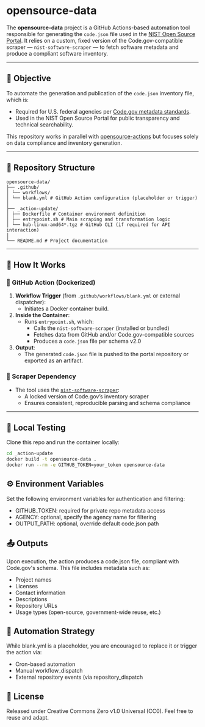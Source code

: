 # opensource-data

The **opensource-data** project is a GitHub Actions-based automation tool responsible for generating the `code.json` file used in the [NIST Open Source Portal](https://github.com/usnistgov/opensource). It relies on a custom, fixed version of the Code.gov-compatible scraper — `nist-software-scraper` — to fetch software metadata and produce a compliant software inventory.

---

## 🎯 Objective

To automate the generation and publication of the `code.json` inventory file, which is:

- Required for U.S. federal agencies per [Code.gov metadata standards](https://code.gov/about/compliance/inventory-code).
- Used in the NIST Open Source Portal for public transparency and technical searchability.

This repository works in parallel with [opensource-actions](https://github.com/usnistgov/opensource-actions) but focuses solely on data compliance and inventory generation.

---

## 🧱 Repository Structure
```plaintext
opensource-data/
├── .github/
│ └── workflows/
│ └── blank.yml # GitHub Action configuration (placeholder or trigger)
│
├── _action-update/
│ ├── Dockerfile # Container environment definition
│ ├── entrypoint.sh # Main scraping and transformation logic
│ └── hub-linux-amd64*.tgz # GitHub CLI (if required for API interaction)
│
└── README.md # Project documentation
```


---

## 🔁 How It Works

### 🔨 GitHub Action (Dockerized)

1. **Workflow Trigger** (from `.github/workflows/blank.yml` or external dispatcher):
   - Initiates a Docker container build.
2. **Inside the Container**:
   - Runs `entrypoint.sh`, which:
     - Calls the `nist-software-scraper` (installed or bundled)  
     - Fetches data from GitHub and/or Code.gov-compatible sources  
     - Produces a `code.json` file per schema v2.0
3. **Output**:
   - The generated `code.json` file is pushed to the portal repository or exported as an artifact.

### 🔗 Scraper Dependency

- The tool uses the [`nist-software-scraper`](https://github.com/usnistgov/nist-software-scraper):
  - A locked version of Code.gov’s inventory scraper
  - Ensures consistent, reproducible parsing and schema compliance

---

## 🧪 Local Testing

Clone this repo and run the container locally:

```bash
cd _action-update
docker build -t opensource-data .
docker run --rm -e GITHUB_TOKEN=your_token opensource-data
```

## ⚙️ Environment Variables
Set the following environment variables for authentication and filtering:
* GITHUB_TOKEN: required for private repo metadata access
* AGENCY: optional, specify the agency name for filtering
* OUTPUT_PATH: optional, override default code.json path

## 📤 Outputs
Upon execution, the action produces a code.json file, compliant with Code.gov's schema. This file includes metadata such as:
* Project names
* Licenses
* Contact information
* Descriptions
* Repository URLs
* Usage types (open-source, government-wide reuse, etc.)

## 📅 Automation Strategy
While blank.yml is a placeholder, you are encouraged to replace it or trigger the action via:
* Cron-based automation
* Manual workflow_dispatch
* External repository events (via repository_dispatch

## 📝 License
Released under Creative Commons Zero v1.0 Universal (CC0). Feel free to reuse and adapt.
